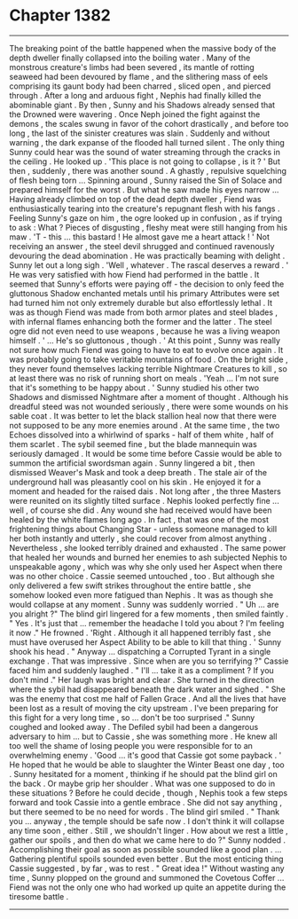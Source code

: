 
# Chapter 1382


---

The breaking point of the battle happened when the massive body of the depth dweller finally collapsed into the boiling water . Many of the monstrous creature's limbs had been severed , its mantle of rotting seaweed had been devoured by flame , and the slithering mass of eels comprising its gaunt body had been charred , sliced open , and pierced through .
After a long and arduous fight , Nephis had finally killed the abominable giant .
By then , Sunny and his Shadows already sensed that the Drowned were wavering . Once Neph joined the fight against the demons , the scales swung in favor of the cohort drastically , and before too long , the last of the sinister creatures was slain .
Suddenly and without warning , the dark expanse of the flooded hall turned silent . The only thing Sunny could hear was the sound of water streaming through the cracks in the ceiling .
He looked up .
'This place is not going to collapse , is it ? '
But then , suddenly , there was another sound . A ghastly , repulsive squelching of flesh being torn ...
Spinning around , Sunny raised the Sin of Solace and prepared himself for the worst . But what he saw made his eyes narrow ...
Having already climbed on top of the dead depth dweller , Fiend was enthusiastically tearing into the creature's repugnant flesh with his fangs . Feeling Sunny's gaze on him , the ogre looked up in confusion , as if trying to ask :
What ?
Pieces of disgusting , fleshy meat were still hanging from his maw .
'T - this ... this bastard ! He almost gave me a heart attack ! '
Not receiving an answer , the steel devil shrugged and continued ravenously devouring the dead abomination . He was practically beaming with delight .
Sunny let out a long sigh .
'Well , whatever . The rascal deserves a reward . '
He was very satisfied with how Fiend had performed in the battle . It seemed that Sunny's efforts were paying off - the decision to only feed the gluttonous Shadow enchanted metals until his primary Attributes were set had turned him not only extremely durable but also effortlessly lethal .
It was as though Fiend was made from both armor plates and steel blades , with infernal flames enhancing both the former and the latter . The steel ogre did not even need to use weapons , because he was a living weapon himself .
' ... He's so gluttonous , though . '
At this point , Sunny was really not sure how much Fiend was going to have to eat to evolve once again . It was probably going to take veritable mountains of food . On the bright side , they never found themselves lacking terrible Nightmare Creatures to kill , so at least there was no risk of running short on meals .
'Yeah ... I'm not sure that it's something to be happy about . '
Sunny studied his other two Shadows and dismissed Nightmare after a moment of thought . Although his dreadful steed was not wounded seriously , there were some wounds on his sable coat . It was better to let the black stallion heal now that there were not supposed to be any more enemies around .
At the same time , the two Echoes dissolved into a whirlwind of sparks - half of them white , half of them scarlet . The sybil seemed fine , but the blade mannequin was seriously damaged . It would be some time before Cassie would be able to summon the artificial swordsman again .
Sunny lingered a bit , then dismissed Weaver's Mask and took a deep breath . The stale air of the underground hall was pleasantly cool on his skin . He enjoyed it for a moment and headed for the raised dais .
Not long after , the three Masters were reunited on its slightly tilted surface .
Nephis looked perfectly fine ... well , of course she did . Any wound she had received would have been healed by the white flames long ago . In fact , that was one of the most frightening things about Changing Star - unless someone managed to kill her both instantly and utterly , she could recover from almost anything .
Nevertheless , she looked terribly drained and exhausted . The same power that healed her wounds and burned her enemies to ash subjected Nephis to unspeakable agony , which was why she only used her Aspect when there was no other choice .
Cassie seemed untouched , too . But although she only delivered a few swift strikes throughout the entire battle , she somehow looked even more fatigued than Nephis .
It was as though she would collapse at any moment .
Sunny was suddenly worried .
" Uh ... are you alright ?"
The blind girl lingered for a few moments , then smiled faintly .
" Yes . It's just that ... remember the headache I told you about ? I'm feeling it now ."
He frowned .
'Right . Although it all happened terribly fast , she must have overused her Aspect Ability to be able to kill that thing . '
Sunny shook his head .
" Anyway ... dispatching a Corrupted Tyrant in a single exchange . That was impressive . Since when are you so terrifying ?"
Cassie faced him and suddenly laughed .
" I'll ... take it as a compliment ? If you don't mind ."
Her laugh was bright and clear . She turned in the direction where the sybil had disappeared beneath the dark water and sighed .
" She was the enemy that cost me half of Fallen Grace . And all the lives that have been lost as a result of moving the city upstream . I've been preparing for this fight for a very long time , so ... don't be too surprised ."
Sunny coughed and looked away . The Defiled sybil had been a dangerous adversary to him ... but to Cassie , she was something more . He knew all too well the shame of losing people you were responsible for to an overwhelming enemy .
'Good ... it's good that Cassie got some payback . '
He hoped that he would be able to slaughter the Winter Beast one day , too .
Sunny hesitated for a moment , thinking if he should pat the blind girl on the back . Or maybe grip her shoulder . What was one supposed to do in these situations ?
Before he could decide , though , Nephis took a few steps forward and took Cassie into a gentle embrace . She did not say anything , but there seemed to be no need for words .
The blind girl smiled .
" Thank you ... anyway , the temple should be safe now . I don't think it will collapse any time soon , either . Still , we shouldn't linger . How about we rest a little , gather our spoils , and then do what we came here to do ?"
Sunny nodded . Accomplishing their goal as soon as possible sounded like a good plan .
... Gathering plentiful spoils sounded even better .
But the most enticing thing Cassie suggested , by far , was to rest .
" Great idea !"
Without wasting any time , Sunny plopped on the ground and summoned the Covetous Coffer ...
Fiend was not the only one who had worked up quite an appetite during the tiresome battle .

---

